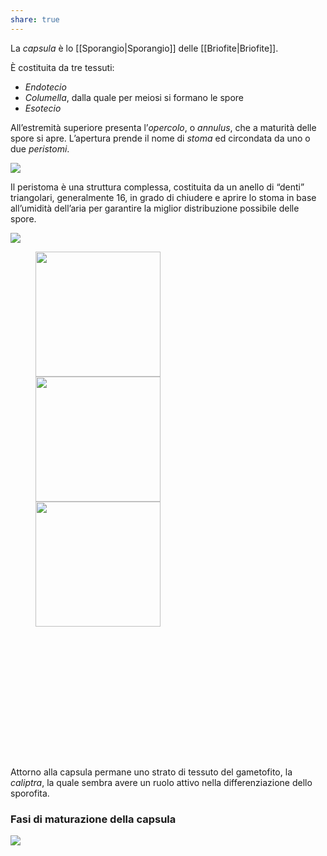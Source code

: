```yaml
---
share: true
---
```

La *capsula* è lo [[Sporangio|Sporangio]] delle [[Briofite|Briofite]].

È costituita da tre tessuti:
- *Endotecio*
- *Columella*, dalla quale per meiosi si formano le spore
- *Esotecio*

All’estremità superiore presenta l’*opercolo*, o *annulus*, che a maturità delle spore si apre. L’apertura prende il nome di *stoma* ed circondata da uno o due *peristomi*.

![](74c80188574f336946bc44ed315771be_MD5%201.png)

Il peristoma è una struttura complessa, costituita da un anello di “denti” triangolari, generalmente 16, in grado di chiudere e aprire lo stoma in base all’umidità dell’aria per garantire la miglior distribuzione possibile delle spore.

![](a8289ad59567195fd010ec5dc856ac05_MD5%201.png)

<figure class="doubleImgFig" style="padding-bottom: 210px;">
	<div class="tripleImgContainer">
		<img class="doubleImg" src="https://i.imgur.com/AxkxSbO.png" height="200px"/>
		<figcaption></figcaption>
	</div>
	<div class="tripleImgContainer">
		<img class="doubleImg" src="https://i.imgur.com/r9DrLhJ.png" height="200px"/>
		<figcaption></figcaption>
	</div>
	<div class="tripleImgContainer">
		<img class="doubleImg" src="https://i.imgur.com/dnZjPsH.png" height="200px"/>
		<figcaption></figcaption>
	</div>
</figure>

Attorno alla capsula permane uno strato di tessuto del gametofito, la *caliptra*, la quale sembra avere un ruolo attivo nella differenziazione dello sporofita.
### Fasi di maturazione della capsula
![](3fde4dbbafb3f8842753602331f70b75_MD5%201.png)